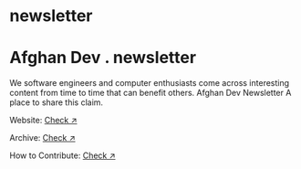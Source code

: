 # newsletter

# Afghan Dev . newsletter

We software engineers and computer enthusiasts come across interesting content from time to time
that can benefit others. Afghan Dev Newsletter A place to share this claim.
  
Website: [Check ↗️](https://afghandevcommunity.github.io/newsletter/)

Archive: [Check ↗️](https://afghandevcommunity.github.io/newsletter/archive.html)

How to Contribute: [Check ↗️](https://afghandevcommunity.github.io/newsletter/archive.html)

